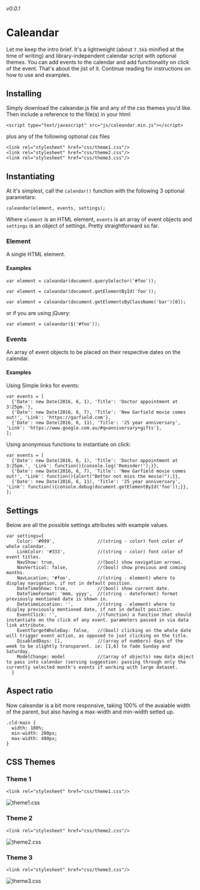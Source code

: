###### v0.0.1

# Caleandar

Let me keep the intro brief. It's a lightweight (about `7.5kb` minified at the time of writing) and library-independent calendar script with optional themes. You can add events to the calendar and add functionality on click of the event. That's about the jist of it. Continue reading for instructions on how to use and examples.

## Installing

Simply download the caleandar.js file and any of the css themes you'd like. Then include a reference to the file(s) in your html:

```
<script type="text/javascript" src="js/caleandar.min.js"></script>
```

plus any of the following optional css files

```
<link rel="stylesheet" href="css/theme1.css"/>
<link rel="stylesheet" href="css/theme2.css"/>
<link rel="stylesheet" href="css/theme3.css"/>
```

## Instantiating

At it's simplest, call the `calendar()` function with the following 3 optional parametars:

```
caleandar(element, events, settings);
```

Where `element` is an HTML element, `events` is an array of event objects and `settings` is an object of settings. Pretty straightforward so far.

### Element

A single HTML element.

#### Examples

`var element = caleandar(document.querySelector('#foo'));`

`var element = caleandar(document.getElementById('foo'));`

`var element = caleandar(document.getElementsByClassName('bar')[0]);`

or if you are using jQuery:

`var element = caleandar($('#foo'));`

### Events

An array of event objects to be placed on their respective dates on the calendar.

#### Examples

Using Simple links for events:

```
var events = [
  {'Date': new Date(2016, 6, 1), 'Title': 'Doctor appointment at 3:25pm.'},
  {'Date': new Date(2016, 6, 7), 'Title': 'New Garfield movie comes out!', 'Link': 'https://garfield.com'},
  {'Date': new Date(2016, 6, 11), 'Title': '25 year anniversary', 'Link': 'https://www.google.com.au/#q=anniversary+gifts'},
];
```

Using anonymous functions to instantiate on click:

```
var events = [
  {'Date': new Date(2016, 6, 1), 'Title': 'Doctor appointment at 3:25pm.', 'Link': function(){console.log('Reminder!');}},
  {'Date': new Date(2016, 6, 7), 'Title': 'New Garfield movie comes out!', 'Link': function(){alert("Better not miss the movie!");}},
  {'Date': new Date(2016, 6, 11), 'Title': '25 year anniversary', 'Link': function(){console.debug(document.getElementById('foo'));}},
];
```

## Settings

Below are all the possible settings attributes with example values.

```
var settings={
    Color: '#999',                //(string - color) font color of whole calendar.
    LinkColor: '#333',            //(string - color) font color of event titles.
    NavShow: true,                //(bool) show navigation arrows.
    NavVertical: false,           //(bool) show previous and coming months.
    NavLocation: '#foo',          //(string - element) where to display navigation, if not in default position.
    DateTimeShow: true,           //(bool) show current date.
    DateTimeFormat: 'mmm, yyyy',  //(string - dateformat) format previously mentioned date is shown in.
    DatetimeLocation: '',         //(string - element) where to display previously mentioned date, if not in default position.
    EventClick: '',               //(function) a function that should instantiate on the click of any event. parameters passed in via data link attribute.
    EventTargetWholeDay: false,   //(bool) clicking on the whole date will trigger event action, as opposed to just clicking on the title.
    DisabledDays: [],             //(array of numbers) days of the week to be slightly transparent. ie: [1,6] to fade Sunday and Saturday.
    ModelChange: model            //(array of objects) new data object to pass into calendar (serving suggestion: passing through only the currently selected month's events if working with large dataset.
  }
```

## Aspect ratio

Now caleandar is a bit more responsive, taking 100% of the avaiable width of the parent, but also having a max-width and min-width setted up.

```
.cld-main {
  width: 100%;
  min-width: 200px;
  max-width: 480px;
}
```

## CSS Themes

### Theme 1

```
<link rel="stylesheet" href="css/theme1.css"/>
```

![theme1.css](http://i.imgur.com/MoBMUEa.png)

### Theme 2

```
<link rel="stylesheet" href="css/theme2.css"/>
```

![theme2.css](http://i.imgur.com/6l7VSIL.png)

### Theme 3

```
<link rel="stylesheet" href="css/theme3.css"/>
```

![theme3.css](http://i.imgur.com/fsNXVwc.png)
